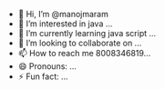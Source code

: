 - 👋 Hi, I’m @manojmaram
- 👀 I’m interested in java ...
- 🌱 I’m currently learning java script ...
- 💞️ I’m looking to collaborate on ...
- 📫 How to reach me 8008346819...
- 😄 Pronouns: ...
- ⚡ Fun fact: ...

<!---
manojmaram/manojmaram is a ✨ special ✨ repository because its `README.md` (this file) appears on your GitHub profile.
You can click the Preview link to take a look at your changes.
--->
